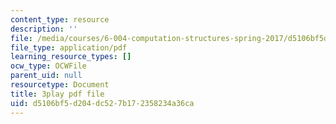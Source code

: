 ```yaml
---
content_type: resource
description: ''
file: /media/courses/6-004-computation-structures-spring-2017/d5106bf5d204dc527b172358234a36ca_R0tFDXBZvKI.pdf
file_type: application/pdf
learning_resource_types: []
ocw_type: OCWFile
parent_uid: null
resourcetype: Document
title: 3play pdf file
uid: d5106bf5-d204-dc52-7b17-2358234a36ca
---
```

